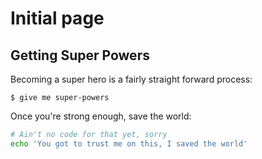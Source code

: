 # Initial page

## Getting Super Powers

Becoming a super hero is a fairly straight forward process:

```text
$ give me super-powers
```

Once you're strong enough, save the world:

```bash
# Ain't no code for that yet, sorry
echo 'You got to trust me on this, I saved the world'
```

